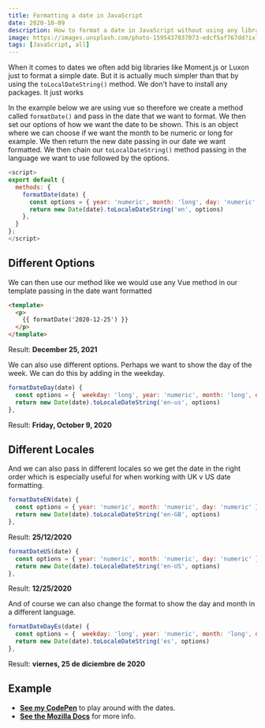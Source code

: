 ```yaml
---
title: Formatting a date in JavaScript
date: 2020-10-09
description: How to format a date in JavaScript without using any libraries so you easily display dates in your Vue or Nuxt application
image: https://images.unsplash.com/photo-1595437037073-edcf5af767dd?ixlib=rb-1.2.1&ixid=eyJhcHBfaWQiOjEyMDd9&auto=format&fit=crop&w=800&q=60
tags: [JavaScript, all]
---
```


When it comes to dates we often add big libraries like Moment.js or Luxon just to format a simple date. But it is actually much simpler than that by using the `toLocalDateString()` method. We don't have to install any packages. It just works

In the example below we are using vue so therefore we create a method called `formatDate()` and pass in the date that we want to format. We then set our options of how we want the date to be shown. This is an object where we can choose if we want the month to be numeric or long for example. We then return the new date passing in our date we want formatted. We then chain our `toLocalDateString()` method passing in the language we want to use followed by the options.

```js
<script>
export default {
  methods: {
    formatDate(date) {
      const options = { year: 'numeric', month: 'long', day: 'numeric' }
      return new Date(date).toLocaleDateString('en', options)
    },
  }
};
</script>

```

## Different Options

We can then use our method like we would use any Vue method in our template passing in the date want formatted

```html
<template>
  <p>
    {{ formatDate('2020-12-25') }}
  </p>
</template>
```

Result: **December 25, 2021**

We can also use different options. Perhaps we want to show the day of the week. We can do this by adding in the weekday.

```js
formatDateDay(date) {
  const options = {  weekday: 'long', year: 'numeric', month: 'long', day: 'numeric' }
  return new Date(date).toLocaleDateString('en-us', options)
},
```

Result: **Friday, October 9, 2020**

## Different Locales

And we can also pass in different locales so we get the date in the right order which is especially useful for when working with UK v US date formatting.

```js
formatDateEN(date) {
  const options = { year: 'numeric', month: 'numeric', day: 'numeric' }
  return new Date(date).toLocaleDateString('en-GB', options)
},
```

Result: **25/12/2020**

```js
formatDateUS(date) {
  const options = { year: 'numeric', month: 'numeric', day: 'numeric' }
  return new Date(date).toLocaleDateString('en-US', options)
},
```

Result: **12/25/2020**

And of course we can also change the format to show the day and month in a different language.

```js
formatDateDayEs(date) {
  const options = {  weekday: 'long', year: 'numeric', month: 'long', day: 'numeric' }
  return new Date(date).toLocaleDateString('es', options)
},
```

Result: **viernes, 25 de diciembre de 2020**

## Example

- **[See my CodePen](https://codepen.io/debs-obrien/pen/oNLgJda)** to play around with the dates.
- **[See the Mozilla Docs](https://developer.mozilla.org/en-US/docs/Web/JavaScript/Reference/Global_Objects/Date/toLocaleDateString)** for more info.

